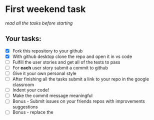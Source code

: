 # First weekend task

_read all the tasks before starting_

## Your tasks:

- [x] Fork this repository to your github
- [x] With github desktop clone the repo and open it in vs code
- [ ] Fulfill the user stories and get all of the tests to pass
- [ ] For <strong>each</strong> user story submit a commit to github
- [ ] Give it your own personal style
- [ ] After finishing all the tasks submit a link to your repo in the google classroom
- [ ] Indent your code!
- [ ] Make the commit message meaningful
- [ ] Bonus - Submit issues on your friends repos with improvements suggestions
- [ ] Bonus - replace the <script> tag with local version of the tests files instead of the url vesrion provided
- [ ] Bonus - deploy your project to github pages
- [x] Bonus - add local img to your repo and add it to your website

Use HTML and CSS to complete this project. Happy coding!

x User Story #1: I can see a main element with a corresponding id="main-doc", which contains the page's main content (technical documentation).

x User Story #2: Within the #main-doc element, I can see several section elements, each with a class of main-section. There should be a minimum of 5.

x User Story #3: The first element within each .main-section should be a header element which contains text that describes the topic of that section.

x User Story #4: Each section element with the class of main-section should also have an id that corresponds with the text of each header contained within it. Any spaces should be replaced with underscores (e.g. The section that contains the header "JavaScript and Java" should have a corresponding id="JavaScript_and_Java").

x User Story #5: The .main-section elements should contain at least 10 p elements total (not each).

x User Story #6: The .main-section elements should contain at least 5 code elements total (not each).

x User Story #7: The .main-section elements should contain at least 5 li items total (not each).

x User Story #8: I can see a nav element with a corresponding id="navbar".

x User Story #9: The navbar element should contain one header element which contains text that describes the topic of the technical documentation.

x User Story #10: Additionally, the navbar should contain link (a) elements with the class of nav-link. There should be one for every element with the class main-section.

x User Story #11: The header element in the navbar must come before any link (a) elements in the navbar.

x User Story #12: Each element with the class of nav-link should contain text that corresponds to the header text within each section (e.g. if you have a "Hello world" section/header, your navbar should have an element which contains the text "Hello world").

x User Story #13: When I click on a navbar element, the page should navigate to the corresponding section of the main-doc element (e.g. If I click on a nav-link element that contains the text "Hello world", the page navigates to a section element that has that id and contains the corresponding header.

x User Story #14: On regular sized devices (laptops, desktops), the element with id="navbar" should be shown on the left side of the screen and should always be visible to the user.

User Story #15: My Technical Documentation page should use at least one media query.
